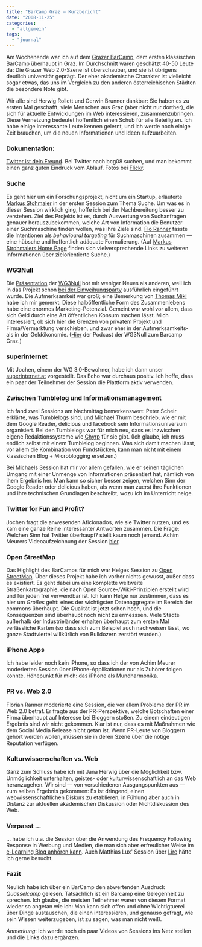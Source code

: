 ```yaml
---
title: "BarCamp Graz – Kurzbericht"
date: "2008-11-25"
categories: 
  - "allgemein"
tags: 
  - "journal"
---
```


Am Wochenende war ich auf dem [Grazer BarCamp](http://www.barcamp.at/BarCamp_Graz_November_2008 "BarCamp Graz November 2008 - barcamp.at"), dem ersten klassischen BarCamp überhaupt in Graz. Im Durchschnitt waren geschätzt 40-50 Leute da: Die Grazer Web 2.0-Szene ist überschaubar, und sie ist übrigens deutlich universitär geprägt. Der eher akademische Charakter ist vielleicht sogar etwas, das uns im Vergleich zu den anderen österreichischen Städten die besondere Note gibt.

Wir alle sind Herwig Rollett und Gerwin Brunner dankbar: Sie haben es zu ersten Mal geschafft, viele Menschen aus Graz (aber nicht nur dorther), die sich für aktuelle Entwicklungen im Web interessieren, zusammenzubringen. Diese Vernetzung bedeutet hoffentlich einen Schub für alle Beteiligten. Ich habe einige interessante Leute kennen gelernt, und ich werde noch einige Zeit brauchen, um die neuen Informationen und Ideen aufzuarbeiten.

### Dokumentation:

[Twitter ist dein Freund](http://search.twitter.com/search?q=bcg08 "bcg08 - Twitter Search"). Bei Twitter nach bcg08 suchen, und man bekommt einen ganz guten Eindruck vom Ablauf. Fotos bei [Flickr](http://www.flickr.com/search/?q=bcg08 "Flickr: Suchen").

### Suche

Es geht hier um ein Forschungsprojekt, nicht um ein Startup, erläuterte [Markus Stohmaier](http://kmi.tugraz.at/staff/markus/) in der ersten Session zum Thema Suche. Um was es in dieser Session wirklich ging, hoffe ich bei der Nachbereitung besser zu verstehen. Ziel des Projekts ist es, durch Auswertung von Suchanfragen genauer herauszubekommen, welche Art von Information die Benutzer einer Suchmaschine finden wollen, was ihre Ziele sind. [Flo Ranner](http://www.grenzpfosten.de/) fasste die Intentionen als _behavioural targeting_ für Suchmaschinen zusammen — eine hübsche und hoffentlich adäquate Formulierung. (Auf [Markus Strohmaiers Home Page](http://kmi.tugraz.at/staff/markus/ "Dr. Markus Strohmaier - Personal Home Page") finden sich vielversprechende Links zu weiteren Informationen über zielorientierte Suche.)

### WG3Null

Die [Präsentation](http://www.slideshare.net/wg3null/wg3null-presentation "wg3null - SlideShare") der [WG3Null](http://twitter.com/wg3null "Twitter / wg3null") bot mir weniger Neues als anderen, weil ich in das Projekt schon [bei der Einweihungsparty](http://heinz.typepad.com/lostandfound/2008/10/wg-30.html "Lost and Found: WG 3.0") ausführlich eingeführt wurde. Die Aufmerksamkeit war groß; eine Bemerkung von [Thomas Mikl](http://marketingrodent.com/ "Marketing Rodent Blog") habe ich mir gemerkt: Diese halböffentliche Form des Zusammenlebens habe eine enormes Marketing-Potenzial. Gemeint war wohl vor allem, dass sich Geld durch eine Art öffentlichen Konsum machen lässt. Mich interessiert, ob sich hier die Grenzen von privatem Projekt und Firma/Vermarktung verschieben, und zwar eher in der Aufmerksamkeits- als in der Geldökonomie. ([Hier](http://schneeengel.de/blog/?p=375 "Schneeengel.de - Der Blog » Blog Archiv » wg3null - pott kaffe - folge 6") der Podcast der WG3Null zum Barcamp Graz.)

### superinternet

Mit Jochen, einem der WG 3.0-Bewohner, habe ich dann unser [superinternet.at](http://www.superinternet.at) vorgestellt. Das Echo war durchaus positiv. Ich hoffe, dass ein paar der Teilnehmer der Session die Plattform aktiv verwenden.

### Zwischen Tumblelog und Informationsmanagement

Ich fand zwei Sessions am Nachmittag bemerkenswert: Peter Scheir erklärte, was Tumblelogs sind, und Michael Thurm beschrieb, wie er mit dem Google Reader, delicious und facebook sein Informationsuniversum organisiert. Bei den Tumblelogs war für mich neu, dass es inzwischen eigene Redaktionssysteme wie [Chyrp](http://chyrp.net/ "Chyrp") für sie gibt. (Ich glaube, ich muss endlich selbst mit einem Tumblelog beginnen. Was sich damit machen lässt, vor allem die Kombination von Fundstücken, kann man nicht mit einem klassischen Blog + Microblogging ersetzen.)

Bei Michaels Session hat mir vor allem gefallen, wie er seinen täglichen Umgang mit einer Unmenge von Informationen präsentiert hat, nämlich von ihem Ergebnis her. Man kann so sicher besser zeigen, welchen Sinn der Google Reader oder delicious haben, als wenn man zuerst ihre Funktionen und ihre technischen Grundlagen beschreibt, wozu ich im Unterricht neige.

### Twitter for Fun and Profit?

Jochen fragt die anwesenden Aficionados, wie sie Twitter nutzen, und es kam eine ganze Reihe interessanter Antworten zusammen. Die Frage: Welchen Sinn hat Twitter überhaupt? stellt kaum noch jemand. Achim Meurers Videoaufzeichnung der Session [hier](http://www.ustream.tv/channel/barcamp-graz-08 "Barcamp Graz 08, Ustream.TV: Sessions Barcamp Graz. Education,Class, Online Courses").

### Open StreetMap

Das Highlight des BarCamps für mich war Helges Session zu [Open StreetMap](http://www.openstreetmap.org/ "OpenStreetMap"). Über dieses Projekt habe ich vorher nichts gewusst, außer dass es existiert. Es geht dabei um eine komplette weltweite Straßenkartographie, die nach Open Source-/Wiki-Prinzipien erstellt wird und für jeden frei verwendbar ist. Ich kann Helge nur zustimmen, dass es hier um _Großes_ geht: eines der wichtigsten Datenaggregate im Bereich der commons überhaupt. Die Qualität ist jetzt schon hoch, und die Konsequenzen sind überhaupt noch nicht zu ermesssen. Viele Städte außerhalb der Industrieländer erhalten überhaupt zum ersten Mal verlässliche Karten (so dass sich zum Beispiel auch nachweisen lässt, wo ganze Stadtviertel willkürlich von Bulldozern zerstört wurden.)

### iPhone Apps

Ich habe leider noch kein iPhone, so dass ich der von Achim Meurer moderierten Session über iPhone-Applikationen nur als Zuhörer folgen konnte. Höhepunkt für mich: das iPhone als Mundharmonika.

### PR vs. Web 2.0

Florian Ranner moderierte eine Session, die vor allem Probleme der PR im Web 2.0 betraf. Er fragte aus der PR-Perspektive, welche Botschaften einer Firma überhaupt auf Interesse bei Bloggern stoßen. Zu einem eindeutigen Ergebnis sind wir nicht gekommen. Klar ist nur, dass es mit Maßnahmen wie dem Social Media Release nicht getan ist. Wenn PR-Leute von Bloggern gehört werden wollen, müssen sie in deren Szene über die nötige Reputation verfügen.

### Kulturwissenschaften vs. Web

Ganz zum Schluss habe ich mit Jana Herwig über die Möglichkeit bzw. Unmöglichkeit unterhalten, geistes- oder kulturwissenschaftlich an das Web heranzugehen. Wir sind — von verschiedenen Ausgangspunkten aus — zum selben Ergebnis gekommen: Es ist dringend, einen webwissenschaftlichen Diskurs zu etablieren, in Fühlung aber auch in Distanz zur aktuellen akademischen Diskussion oder Nichtdiskussion des Web.

### Verpasst ...

... habe ich u.a. die Session über die Anwendung des Frequency Following Response in Werbung und Medien, die man sich aber erfreulicher Weise im [e-Learning Blog anhören kann](http://elearningblog.tugraz.at/archives/1442 "Anwendung des Frequency Following Response in Werbung und Medien"). Auch Matthias Lux' Session über [Lire](http://www.semanticmetadata.net/lire/ "SemanticMetadata.net » Lire") hätte ich gerne besucht.

### Fazit

Neulich habe ich über ein BarCamp den abwertenden Ausdruck _Quasselcamp_ gelesen. Tatsächlich ist ein Barcamp eine Gelegenheit zu sprechen. Ich glaube, die meisten Teilnehmer waren von diesem Format wieder so angetan wie ich: Man kann sich offen und ohne Wichtigtuerei über Dinge austauschen, die einen interessieren, und genauso gefragt, wie sein Wissen weiterzugeben, ist zu sagen, was man nicht weiß.

_Anmerkung_: Ich werde noch ein paar Videos von Sessions ins Netz stellen und die Links dazu ergänzen.
